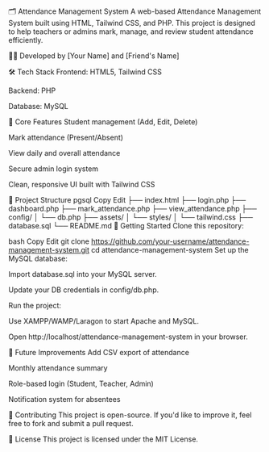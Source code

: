 🗂️ Attendance Management System
A web-based Attendance Management System built using HTML, Tailwind CSS, and PHP. This project is designed to help teachers or admins mark, manage, and review student attendance efficiently.

👨‍💻 Developed by [Your Name] and [Friend's Name]

🛠️ Tech Stack
Frontend: HTML5, Tailwind CSS

Backend: PHP

Database: MySQL

🔑 Core Features
Student management (Add, Edit, Delete)

Mark attendance (Present/Absent)

View daily and overall attendance

Secure admin login system

Clean, responsive UI built with Tailwind CSS

📂 Project Structure
pgsql
Copy
Edit
├── index.html
├── login.php
├── dashboard.php
├── mark_attendance.php
├── view_attendance.php
├── config/
│ └── db.php
├── assets/
│ └── styles/
│ └── tailwind.css
├── database.sql
└── README.md
🚀 Getting Started
Clone this repository:

bash
Copy
Edit
git clone https://github.com/your-username/attendance-management-system.git
cd attendance-management-system
Set up the MySQL database:

Import database.sql into your MySQL server.

Update your DB credentials in config/db.php.

Run the project:

Use XAMPP/WAMP/Laragon to start Apache and MySQL.

Open http://localhost/attendance-management-system in your browser.

🔧 Future Improvements
Add CSV export of attendance

Monthly attendance summary

Role-based login (Student, Teacher, Admin)

Notification system for absentees

📢 Contributing
This project is open-source. If you'd like to improve it, feel free to fork and submit a pull request.

📄 License
This project is licensed under the MIT License.
